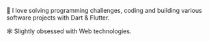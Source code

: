 💭 I love solving programming challenges, coding and building various software projects with Dart & Flutter.



🕸 Slightly obsessed with Web technologies.
